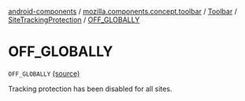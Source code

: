 [android-components](../../../index.md) / [mozilla.components.concept.toolbar](../../index.md) / [Toolbar](../index.md) / [SiteTrackingProtection](index.md) / [OFF_GLOBALLY](./-o-f-f_-g-l-o-b-a-l-l-y.md)

# OFF_GLOBALLY

`OFF_GLOBALLY` [(source)](https://github.com/mozilla-mobile/android-components/blob/master/components/concept/toolbar/src/main/java/mozilla/components/concept/toolbar/Toolbar.kt#L389)

Tracking protection has been disabled for all sites.

